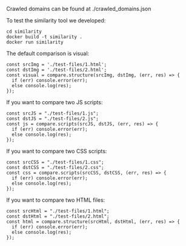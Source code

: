 Crawled domains can be found at ./crawled_domains.json

To test the similarity tool we developed:
```
cd similarity
docker build -t similarity .
docker run similarity
```

The default comparison is visual:
```
const srcImg = './test-files/1.html';
const dstImg = './test-files/2.html';
const visual = compare.structure(srcImg, dstImg, (err, res) => {
  if (err) console.error(err);
  else console.log(res);
});

```

If you want to compare two JS scripts:

```
const srcJS = "./test-files/1.js";
const dstJS = "./test-files/2.js";
const js = compare.scripts(srcJS, dstJS, (err, res) => {
  if (err) console.error(err);
  else console.log(res);
});

```

If you want to compare two CSS scripts:

```
const srcCSS = "./test-files/1.css";
const dstCSS = "./test-files/2.css";
const css = compare.scripts(srcCSS, dstCSS, (err, res) => {
  if (err) console.error(err);
  else console.log(res);
});

```
  
If you want to compare two HTML files:

```
const srcHtml = "./test-files/1.html";
const dstHtml = "./test-files/2.html";
const html = compare.structure(srcHtml, dstHtml, (err, res) => {
  if (err) console.error(err);
  else console.log(res);
});

```
